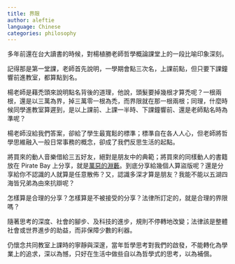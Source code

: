 ```yaml
---
title: 界限
author: aleftie
language: Chinese
categories: philosophy
---
```

多年前還在台大讀書的時候，對楊植勝老師哲學概論課堂上的一段比喻印象深刻。

記得那是第一堂課，老師首先說明，一學期會點三次名，上課前點，但只要下課鐘響前進教室，都算點到名。

楊老師是藉禿頭來說明點名背後的道理，他說，頭髮要掉幾根才算禿呢？一根兩根，還是以三萬為界，掉三萬零一根為禿，而界限就在那一根兩根；同理，什麼時候同學進教室算遲到，是以上課前、上課一半時、下課鐘響前、還是老師點名時為準呢？

楊老師沒給我們答案，卻給了學生最寬鬆的標準；標準自在各人人心，但老師將哲學思維融入一般日常事務的概念，卻成了我們反思生活的起點。

將買來的動人音樂借給三五好友，絕對是朋友中的典範；將買來的同樣動人的書籍放在 Pirate Bay 上分享，就是[萬惡的淵藪](http://www.ruanyifeng.com/blog/2009/04/some_thoughts_on_the_pirate_bay_guilty.html)。到底分享給幾個人算盜版呢？還是分享給你不認識的人就算是任意散佈？又，認識多深才算是朋友？我能不能以五湖四海皆兄弟為由來抗辯呢？

怎樣算是合理的分享？怎樣算是不被接受的分享？法律所訂定的，就是合理的界限嗎？

隨著思考的深度、社會的腳步、及科技的進步，規則不停轉地改變；法律該是整體社會或世界進步的助益，而非保障少數的利器。

仍懷念共同教室上課時的寧靜與深邃，當年哲學思考對我們的啟發，不能轉化為學業上的追求，深以為憾，只好在生活中做些自以為哲學式的思考，以為補償。
